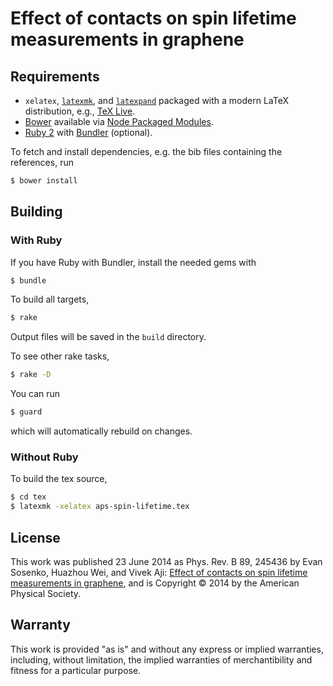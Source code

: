 # Effect of contacts on spin lifetime measurements in graphene

## Requirements

- `xelatex`, [`latexmk`](http://www.ctan.org/pkg/latexmk/),
  and [`latexpand`](http://www.ctan.org/pkg/latexpand/)
  packaged with a modern LaTeX distribution,
  e.g., [TeX Live](http://www.tug.org/texlive/).
- [Bower](http://bower.io/) available via
  [Node Packaged Modules](https://npmjs.org/).
- [Ruby 2](https://www.ruby-lang.org/)
  with [Bundler](http://bundler.io/) (optional).

To fetch and install dependencies, e.g. the bib files containing the references, run

````bash
$ bower install
````

## Building

### With Ruby

If you have Ruby with Bundler, install the needed gems with

````bash
$ bundle
````

To build all targets,

````bash
$ rake
````

Output files will be saved in the `build` directory.

To see other rake tasks,

````bash
$ rake -D
````

You can run

````bash
$ guard
````

which will automatically rebuild on changes.

### Without Ruby

To build the tex source,

````bash
$ cd tex
$ latexmk -xelatex aps-spin-lifetime.tex
````

## License

This work was published 23 June 2014 as Phys. Rev. B 89, 245436
by Evan Sosenko, Huazhou Wei, and Vivek Aji:
[Effect of contacts on spin lifetime measurements in graphene](https://journals.aps.org/prb/abstract/10.1103/PhysRevB.89.245436),
and is Copyright © 2014 by the American Physical Society.

## Warranty

This work is provided "as is" and without any express or
implied warranties, including, without limitation, the implied
warranties of merchantibility and fitness for a particular
purpose.
